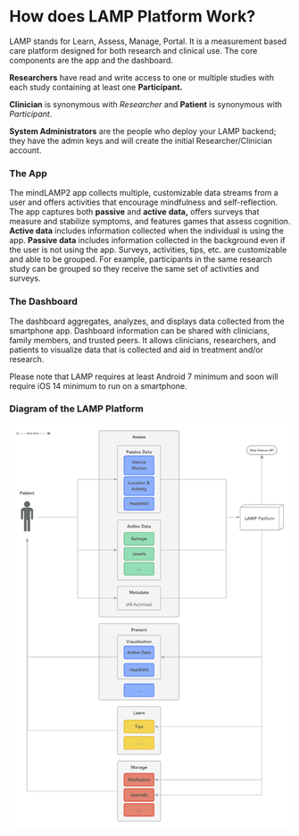 # How does LAMP Platform Work?

LAMP stands for Learn, Assess, Manage, Portal. It is a measurement based care platform designed for both research and clinical use. The core components are the app and the dashboard.

**Researchers** have read and write access to one or multiple studies with each study containing at least one **Participant.**

**Clinician** is synonymous with *Researcher* and **Patient** is synonymous with *Participant*.

**System Administrators** are the people who deploy your LAMP backend; they have the admin keys and will create the initial Researcher/Clinician account.

### The App

The mindLAMP2 app collects multiple, customizable data streams from a user and offers activities that encourage mindfulness and self-reflection. The app captures both **passive** and **active** **data,** offers surveys that measure and stabilize symptoms, and features games that assess cognition. **Active data** includes information collected when the individual is using the app. **Passive data** includes information collected in the background even if the user is not using the app. Surveys, activities, tips, etc. are customizable and able to be grouped. For example, participants in the same research study can be grouped so they receive the same set of activities and surveys.

### The Dashboard

The dashboard aggregates, analyzes, and displays data collected from the smartphone app. Dashboard information can be shared with clinicians, family members, and trusted peers. It allows clinicians, researchers, and patients to visualize data that is collected and aid in treatment and/or research.

Please note that LAMP requires at least Android 7 minimum and soon will require iOS 14 minimum to run on a smartphone.

### Diagram of the LAMP Platform

![](assets/LAMP_Diagrams.png)
